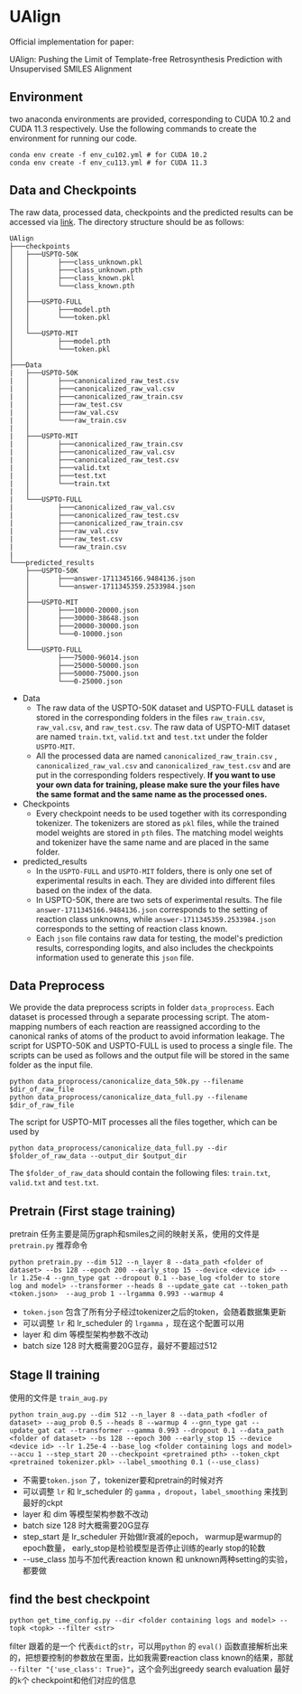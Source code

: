 # UAlign

Official implementation for paper:

UAlign: Pushing the Limit of Template-free Retrosynthesis Prediction with Unsupervised SMILES Alignment

## Environment

two anaconda environments are provided, corresponding to CUDA 10.2 and CUDA 11.3 respectively. Use the following commands to create the environment for running our code.

```shell
conda env create -f env_cu102.yml # for CUDA 10.2
conda env create -f env_cu113.yml # for CUDA 11.3
```

## Data and Checkpoints

The raw data, processed data, checkpoints and the predicted results can be accessed via [link](https://drive.google.com/drive/folders/1hADgJ_Sga7xVao73ChlQy74bieS-5kYX?usp=drive_link). The directory structure should be as follows:

```
UAlign
├───checkpoints
│   ├───USPTO-50K
│   │       ├───class_unknown.pkl
│   │       ├───class_unknown.pth
│   │       ├───class_known.pkl
│   │       └───class_known.pth
│   │       
│   ├───USPTO-FULL
│   │       ├───model.pth
│   │       └───token.pkl
│   │       
│   └───USPTO-MIT
│           ├───model.pth
│           └───token.pkl
│           
├───Data
|   ├───USPTO-50K
|   │       ├───canonicalized_raw_test.csv
|   │       ├───canonicalized_raw_val.csv
|   │       ├───canonicalized_raw_train.csv
|   │       ├───raw_test.csv
|   │       ├───raw_val.csv
|   │       └───raw_train.csv
|   │       
|   ├───USPTO-MIT
|   │       ├───canonicalized_raw_train.csv
|   │       ├───canonicalized_raw_val.csv
|   │       ├───canonicalized_raw_test.csv
|   │       ├───valid.txt
|   │       ├───test.txt
|   │       └───train.txt
|   │       
|   └───USPTO-FULL
|           ├───canonicalized_raw_val.csv
|           ├───canonicalized_raw_test.csv
|           ├───canonicalized_raw_train.csv
|           ├───raw_val.csv
|           ├───raw_test.csv
|           └───raw_train.csv
|                     
└───predicted_results
    ├───USPTO-50K
    │       ├───answer-1711345166.9484136.json
    │       └───answer-1711345359.2533984.json
    │       
    ├───USPTO-MIT
    │       ├───10000-20000.json
    │       ├───30000-38648.json
    │       ├───20000-30000.json
    │       └───0-10000.json
    │       
    └───USPTO-FULL
            ├───75000-96014.json
            ├───25000-50000.json
            ├───50000-75000.json
            └───0-25000.json
```

- Data
    - The raw data of the USPTO-50K dataset and USPTO-FULL dataset is stored in the corresponding folders in the files $\texttt{raw\_train.csv}$, $\texttt{raw\_val.csv}$, and $\texttt{raw\_test.csv}$. The raw data of USPTO-MIT dataset are named $\texttt{train.txt}$, $\texttt{valid.txt}$ and $\texttt{test.txt}$ under the folder $\texttt{USPTO-MIT}$. 
    - All the processed data are named $\texttt{canonicalized\_raw\_train.csv}$ , $\texttt{canonicalized\_raw\_val.csv}$ and $\texttt{canonicalized\_raw\_test.csv}$ and are put in the corresponding folders respectively. **If you want to use your own data for training, please make sure the your files have the same format and the same name as the processed ones.**
- Checkpoints
    - Every checkpoint needs to be used together with its corresponding tokenizer. The tokenizers are stored as $\texttt{pkl}$ files, while the trained model weights are stored in $\texttt{pth}$ files. The matching model weights and tokenizer have the same name and are placed in the same folder.
- predicted_results
    - In the $\texttt{USPTO-FULL}$ and $\texttt{USPTO-MIT}$ folders, there is only one set of experimental results in each. They are divided into different files based on the index of the data. 
    - In USPTO-50K, there are two sets of experimental results. The file $\texttt{answer-1711345166.9484136.json}$ corresponds to the setting of reaction class unknowns, while $\texttt{answer-1711345359.2533984.json}$ corresponds to the setting of reaction class known. 
    - Each $\texttt{json}$ file contains raw data for testing, the model's prediction results, corresponding logits, and also includes the checkpoints information used to generate this $\texttt{json}$ file.



## Data Preprocess

We provide the data preprocess scripts in folder $\texttt{data\_proprocess}$​. Each dataset is processed through a separate processing script.  The atom-mapping numbers of each reaction are reassigned according to the canonical ranks of atoms of the product to avoid information leakage. The script for USPTO-50K and USPTO-FULL is used to process a single file. The scripts can be used as follows and the output file will be stored in the same folder as the input file.

```shell
python data_proprocess/canonicalize_data_50k.py --filename $dir_of_raw_file
python data_proprocess/canonicalize_data_full.py --filename $dir_of_raw_file
```

The script for USPTO-MIT processes all the files together, which can be used by

```shell
python data_proprocess/canonicalize_data_full.py --dir $folder_of_raw_data --output_dir $output_dir
```

The `$folder_of_raw_data` should contain the following files:  $\texttt{train.txt}$, $\texttt{valid.txt}$ and $\texttt{test.txt}$. 

## Pretrain (First stage training)

pretrain 任务主要是简历graph和smiles之间的映射关系，使用的文件是 `pretrain.py` 推荐命令

`python pretrain.py --dim 512 --n_layer 8 --data_path <folder of dataset> --bs 128 --epoch 200 --early_stop 15 --device <device id> --lr 1.25e-4 --gnn_type gat --dropout 0.1 --base_log <folder to store log and model> --transformer --heads 8 --update_gate cat --token_path <token.json>  --aug_prob 1 --lrgamma 0.993 --warmup 4`

-  `token.json` 包含了所有分子经过tokenizer之后的token，会随着数据集更新
- 可以调整 `lr` 和 lr_scheduler 的 `lrgamma` ，现在这个配置可以用
- layer 和 dim 等模型架构参数不改动
- batch size 128 时大概需要20G显存，最好不要超过512

## Stage II training

使用的文件是 `train_aug.py`

`python train_aug.py --dim 512 --n_layer 8 --data_path <fodler of dataset> --aug_prob 0.5 --heads 8 --warmup 4 --gnn_type gat --update_gat cat --transformer --gamma 0.993 --dropout 0.1 --data_path <folder of dataset> --bs 128 --epoch 300 --early_stop 15 --device <device id> --lr 1.25e-4 --base_log <folder containing logs and model> --accu 1 --step_start 20 --checkpoint <pretrained pth> --token_ckpt <pretrained tokenizer.pkl> --label_smoothing 0.1 (--use_class)`

- 不需要`token.json` 了，tokenizer要和pretrain的时候对齐
- 可以调整 `lr` 和 lr_scheduler 的 `gamma` ，`dropout`，`label_smoothing` 来找到最好的ckpt
- layer 和 dim 等模型架构参数不改动
- batch size 128 时大概需要20G显存
- step_start 是 lr_scheduler 开始做lr衰减的epoch， warmup是warmup的epoch数量， early_stop是检验模型是否停止训练的early stop的轮数
- --use_class 加与不加代表reaction known 和 unknown两种setting的实验，都要做

## find the best checkpoint

`python get_time_config.py --dir <folder containing logs and model> --topk <topk> --filter <str>`

filter 跟着的是一个 代表`dict`的`str`，可以用`python` 的 `eval()` 函数直接解析出来的，把想要控制的参数放在里面，比如我需要reaction class known的结果，那就 `--filter "{'use_class': True}"`，这个会列出greedy search evaluation 最好的`k`个 checkpoint和他们对应的信息



